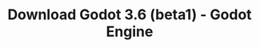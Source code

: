 ---
# Generated by /tools/generators/src/download_archive_generator !!! do not edit by hand !!!
title: 'Download Godot 3.6 (beta1) - Godot Engine'
type: 'download/archive'
name: '3.6'
flavor: 'beta1'
release_date: '2023-04-13T03:00:00-00:00'
release_notes: 'article/dev-snapshot-godot-3-6-beta-1/'
primaryPlatforms:
  - 'android.apk'
  - 'macos.universal'
  - 'windows.64'
  - 'linux_server.headless.64'
  - 'web'
  - 'templates'
links:
  android.apk:
    name: 'android.apk'
    title: 'Android'
    caption: 'Universal APK (ARM64 + ARMv7 + x86_64 + x86)'
    tags:
      - 'APK download'
      - 'ARM64/v7'
      - 'x86 (64 & 32 bit)'
    hosts:
      github_builds:
        regular: 'https://github.com/godotengine/godot-builds/releases/download/3.6-beta1/Godot_v3.6-beta1_android_editor.apk'
        mono: '#'
      github:
        regular: 'https://github.com/godotengine/godot/releases/download/3.6-beta1/Godot_v3.6-beta1_android_editor.apk'
        mono: '#'
  macos.universal:
    name: 'macos.universal'
    title: 'macOS'
    caption: 'Universal (x86_64 + Apple Silicon)'
    tags:
      - 'Intel/Apple Silicon'
      - '64 bit'
    hosts:
      github_builds:
        regular: 'https://github.com/godotengine/godot-builds/releases/download/3.6-beta1/Godot_v3.6-beta1_osx.universal.zip'
        mono: 'https://github.com/godotengine/godot-builds/releases/download/3.6-beta1/Godot_v3.6-beta1_mono_osx.universal.zip'
      github:
        regular: 'https://github.com/godotengine/godot/releases/download/3.6-beta1/Godot_v3.6-beta1_osx.universal.zip'
        mono: 'https://github.com/godotengine/godot/releases/download/3.6-beta1/Godot_v3.6-beta1_mono_osx.universal.zip'
  windows.64:
    name: 'windows.64'
    title: 'Windows'
    caption: 'Standard (x86_64)'
    tags:
      - '64 bit'
    hosts:
      github_builds:
        regular: 'https://github.com/godotengine/godot-builds/releases/download/3.6-beta1/Godot_v3.6-beta1_win64.exe.zip'
        mono: 'https://github.com/godotengine/godot-builds/releases/download/3.6-beta1/Godot_v3.6-beta1_mono_win64.zip'
      github:
        regular: 'https://github.com/godotengine/godot/releases/download/3.6-beta1/Godot_v3.6-beta1_win64.exe.zip'
        mono: 'https://github.com/godotengine/godot/releases/download/3.6-beta1/Godot_v3.6-beta1_mono_win64.zip'
  linux_server.headless.64:
    name: 'linux_server.headless.64'
    title: 'Linux Server'
    caption: 'Headless (x86_64)'
    tags:
      - '64 bit'
      - 'Headless'
    hosts:
      github_builds:
        regular: 'https://github.com/godotengine/godot-builds/releases/download/3.6-beta1/Godot_v3.6-beta1_linux_headless.64.zip'
        mono: 'https://github.com/godotengine/godot-builds/releases/download/3.6-beta1/Godot_v3.6-beta1_mono_linux_headless_64.zip'
      github:
        regular: 'https://github.com/godotengine/godot/releases/download/3.6-beta1/Godot_v3.6-beta1_linux_headless.64.zip'
        mono: 'https://github.com/godotengine/godot/releases/download/3.6-beta1/Godot_v3.6-beta1_mono_linux_headless_64.zip'
  web:
    name: 'web'
    title: 'Web editor'
    caption: ''
    tags:
      - 'Self-hosted'
      - 'Cross-platform'
    hosts:
      github_builds:
        regular: 'https://github.com/godotengine/godot-builds/releases/download/3.6-beta1/Godot_v3.6-beta1_web_editor.zip'
        mono: '#'
      github:
        regular: 'https://github.com/godotengine/godot/releases/download/3.6-beta1/Godot_v3.6-beta1_web_editor.zip'
        mono: '#'
  linux.64:
    name: 'linux.64'
    title: 'Linux'
    caption: 'Standard (x86_64)'
    tags:
      - '64 bit'
    hosts:
      github_builds:
        regular: 'https://github.com/godotengine/godot-builds/releases/download/3.6-beta1/Godot_v3.6-beta1_x11.64.zip'
        mono: 'https://github.com/godotengine/godot-builds/releases/download/3.6-beta1/Godot_v3.6-beta1_mono_x11_64.zip'
      github:
        regular: 'https://github.com/godotengine/godot/releases/download/3.6-beta1/Godot_v3.6-beta1_x11.64.zip'
        mono: 'https://github.com/godotengine/godot/releases/download/3.6-beta1/Godot_v3.6-beta1_mono_x11_64.zip'
  linux.32:
    name: 'linux.32'
    title: 'Linux'
    caption: 'Standard (x86)'
    tags:
      - '32 bit'
    hosts:
      github_builds:
        regular: 'https://github.com/godotengine/godot-builds/releases/download/3.6-beta1/Godot_v3.6-beta1_x11.32.zip'
        mono: 'https://github.com/godotengine/godot-builds/releases/download/3.6-beta1/Godot_v3.6-beta1_mono_x11_32.zip'
      github:
        regular: 'https://github.com/godotengine/godot/releases/download/3.6-beta1/Godot_v3.6-beta1_x11.32.zip'
        mono: 'https://github.com/godotengine/godot/releases/download/3.6-beta1/Godot_v3.6-beta1_mono_x11_32.zip'
  windows.32:
    name: 'windows.32'
    title: 'Windows'
    caption: 'Standard (x86)'
    tags:
      - '32 bit'
    hosts:
      github_builds:
        regular: 'https://github.com/godotengine/godot-builds/releases/download/3.6-beta1/Godot_v3.6-beta1_win32.exe.zip'
        mono: 'https://github.com/godotengine/godot-builds/releases/download/3.6-beta1/Godot_v3.6-beta1_mono_win32.zip'
      github:
        regular: 'https://github.com/godotengine/godot/releases/download/3.6-beta1/Godot_v3.6-beta1_win32.exe.zip'
        mono: 'https://github.com/godotengine/godot/releases/download/3.6-beta1/Godot_v3.6-beta1_mono_win32.zip'
  linux_server.64:
    name: 'linux_server.64'
    title: 'Linux Server'
    caption: 'Standard (x86_64)'
    tags:
      - '64 bit'
    hosts:
      github_builds:
        regular: 'https://github.com/godotengine/godot-builds/releases/download/3.6-beta1/Godot_v3.6-beta1_linux_server.64.zip'
        mono: 'https://github.com/godotengine/godot-builds/releases/download/3.6-beta1/Godot_v3.6-beta1_mono_linux_server_64.zip'
      github:
        regular: 'https://github.com/godotengine/godot/releases/download/3.6-beta1/Godot_v3.6-beta1_linux_server.64.zip'
        mono: 'https://github.com/godotengine/godot/releases/download/3.6-beta1/Godot_v3.6-beta1_mono_linux_server_64.zip'
  aar_library:
    name: 'aar_library'
    title: 'AAR library'
    caption: ''
    tags:
      - 'Android plugins'
      - 'Java'
      - 'Kotlin'
    hosts:
      github_builds:
        regular: 'https://github.com/godotengine/godot-builds/releases/download/3.6-beta1/godot-lib.3.6.beta1.release.aar'
        mono: 'https://github.com/godotengine/godot-builds/releases/download/3.6-beta1/godot-lib.3.6.beta1.mono.release.aar'
      github:
        regular: 'https://github.com/godotengine/godot/releases/download/3.6-beta1/godot-lib.3.6.beta1.release.aar'
        mono: 'https://github.com/godotengine/godot/releases/download/3.6-beta1/godot-lib.3.6.beta1.mono.release.aar'
  templates:
    name: 'templates'
    title: 'Export templates'
    caption: ''
    tags:
      - 'Used to export your games to all supported platforms'
    hosts:
      github_builds:
        regular: 'https://github.com/godotengine/godot-builds/releases/download/3.6-beta1/Godot_v3.6-beta1_export_templates.tpz'
        mono: 'https://github.com/godotengine/godot-builds/releases/download/3.6-beta1/Godot_v3.6-beta1_mono_export_templates.tpz'
      github:
        regular: 'https://github.com/godotengine/godot/releases/download/3.6-beta1/Godot_v3.6-beta1_export_templates.tpz'
        mono: 'https://github.com/godotengine/godot/releases/download/3.6-beta1/Godot_v3.6-beta1_mono_export_templates.tpz'
---